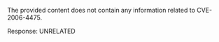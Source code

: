 The provided content does not contain any information related to CVE-2006-4475.

Response: UNRELATED